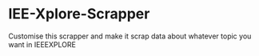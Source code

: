 # IEE-Xplore-Scrapper
Customise this scrapper and make it scrap data about whatever topic you want in IEEEXPLORE
